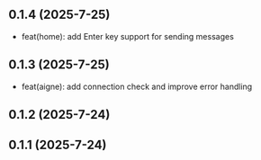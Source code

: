 ## 0.1.4 (2025-7-25)
 - feat(home): add Enter key support for sending messages
  
## 0.1.3 (2025-7-25)
 - feat(aigne): add connection check and improve error handling
## 0.1.2 (2025-7-24)

## 0.1.1 (2025-7-24)